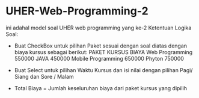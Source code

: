 # UHER-Web-Programming-2

ini adahal model soal UHER web programming yang ke-2
Ketentuan Logika Soal: 
-	Buat CheckBox untuk pilihan Paket sesuai dengan soal diatas dengan biaya kursus sebagai berikut:
PAKET KURSUS	BIAYA
Web Programming	550000
JAVA	450000
Mobile Programming	650000
Phyton	750000

 





-	Buat Select untuk pilihan Waktu Kursus dan isi nilai dengan pilihan Pagi/ Siang dan Sore / Malam
-	Total Biaya = Jumlah keseluruhan biaya dari paket kursus yang dipilih
